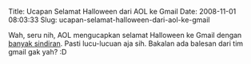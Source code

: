 Title: Ucapan Selamat Halloween dari AOL ke Gmail
Date: 2008-11-01 08:03:33
Slug: ucapan-selamat-halloween-dari-aol-ke-gmail

Wah, seru nih, AOL mengucapkan selamat Halloween ke Gmail dengan [banyak sindiran](http://mailblog.aol.com/2008/10/31/an-open-letter-to-gmail-happy-halloween-we-love-your-costume/). Pasti lucu-lucuan aja sih. Bakalan ada balesan dari tim gmail gak yah? :D